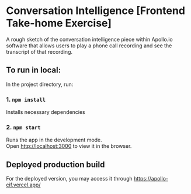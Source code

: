 # Conversation Intelligence [Frontend Take-home Exercise]

A rough sketch of the conversation intelligence piece within Apollo.io software that allows users to play a phone call recording and see the transcript of that recording.

## To run in local:

In the project directory, run:

### 1. `npm install`

Installs necessary dependencies

### 2. `npm start`

Runs the app in the development mode.\
Open [http://localhost:3000](http://localhost:3000) to view it in the browser.

## Deployed production build
For the deployed version, you may access it through https://apollo-cif.vercel.app/

